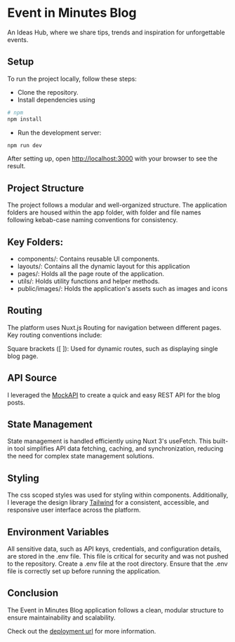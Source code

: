# Event in Minutes Blog

An Ideas Hub, where we share tips, trends and inspiration for unforgettable events.

## Setup

To run the project locally, follow these steps:

- Clone the repository.
- Install dependencies using

```bash
# npm
npm install
```

- Run the development server:

```bash
npm run dev
```

After setting up, open [http://localhost:3000](http://localhost:3000) with your browser to see the result.

## Project Structure

The project follows a modular and well-organized structure. The application folders are housed within the app folder, with folder and file names following kebab-case naming conventions for consistency.

## Key Folders:

- components/: Contains reusable UI components.
- layouts/: Contains all the dynamic layout for this application
- pages/: Holds all the page route of the application.
- utils/: Holds utility functions and helper methods.
- public/images/: Holds the application's assets such as images and icons

## Routing

The platform uses Nuxt.js Routing for navigation between different pages. Key routing conventions include:

Square brackets ([ ]): Used for dynamic routes, such as displaying single blog page.

## API Source

I leveraged the [MockAPI](https://mockapi.io/projects) to create a quick and easy REST API for the blog posts.

## State Management

State management is handled efficiently using Nuxt 3's useFetch. This built-in tool simplifies API data fetching, caching, and synchronization, reducing the need for complex state management solutions.

## Styling

The css scoped styles was used for styling within components. Additionally, I leverage the design library [Tailwind](https://tailwindcss.com/docs) for a consistent, accessible, and responsive user interface across the platform.

## Environment Variables

All sensitive data, such as API keys, credentials, and configuration details, are stored in the .env file. This file is critical for security and was not pushed to the repository. Create a .env file at the root directory.
Ensure that the .env file is correctly set up before running the application.

## Conclusion

The Event in Minutes Blog application follows a clean, modular structure to ensure maintainability and scalability.

Check out the [deployment url](https://nuxt.com/docs/getting-started/deployment) for more information.
